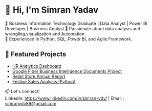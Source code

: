 # 👋 Hi, I'm Simran Yadav
🚀 Business Information Technology Graduate | Data Analyst | Power BI Developer | Business Analyst
🔹 Passionate about data analysis and wrangling,visualization and Automation.  
🔹 Experienced in Python, SQL, Power BI, and Agile Framework.  

## 📌 Featured Projects

- [HR Analytics Dashboard](https://github.com/simrann774/Power-BI-HR-Analytics-Dashboard)
- [Google Fiber Business Intelligence Documents Project](https://github.com/simrann774/Google-fiber-bi-docs)
- [Retail Store Annual Report](https://github.com/simrann774/Retail_Store_Annual_Report)
- [Festive Sales Analysis (Python)](https://github.com/simrann774/Python-Festive_Sales_Analysis-Project)

  
📫 Let's connect!  
LinkedIn: https://www.linkedin.com/in/simran-ydv/ | Email : simranydv89@gmail.com
